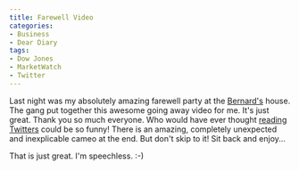 ```yaml
---
title: Farewell Video
categories:
- Business
- Dear Diary
tags:
- Dow Jones
- MarketWatch
- Twitter
---
```


Last night was my absolutely amazing farewell party at the [Bernard's](http://www.jimbernard.net/) house. The gang put together this awesome going away video for me. It's just great. Thank you so much everyone. Who would have ever thought [reading Twitters](http://twitter.com/thingles) could be so funny! There is an amazing, completely unexpected and inexplicable cameo at the end. But don't skip to it! Sit back and enjoy...

That is just great. I'm speechless. :-)
